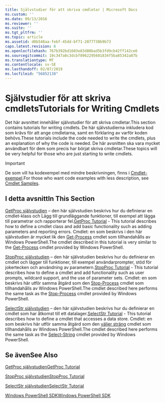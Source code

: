 ```yaml
---
title: Självstudier för att skriva cmdletar | Microsoft Docs
ms.custom: ''
ms.date: 09/13/2016
ms.reviewer: ''
ms.suite: ''
ms.tgt_pltfrm: ''
ms.topic: article
ms.assetid: d0b548aa-febf-45dd-bf71-2077730b9b73
caps.latest.revision: 6
ms.openlocfilehash: 767b392bd1603e83d80bad5b3fd9cb42ff142ce6
ms.sourcegitcommit: 10c347a8c3dcbf8962295601834f5ba85342a87b
ms.translationtype: MT
ms.contentlocale: sv-SE
ms.lasthandoff: 02/07/2019
ms.locfileid: "56852138"
---
```

# <a name="tutorials-for-writing-cmdlets"></a><span data-ttu-id="9f328-102">Självstudier för att skriva cmdlets</span><span class="sxs-lookup"><span data-stu-id="9f328-102">Tutorials for Writing Cmdlets</span></span>

<span data-ttu-id="9f328-103">Det här avsnittet innehåller självstudier för att skriva cmdletar.</span><span class="sxs-lookup"><span data-stu-id="9f328-103">This section contains tutorials for writing cmdlets.</span></span> <span data-ttu-id="9f328-104">De här självstudierna inkludera kod som krävs för att ange cmdletarna, samt en förklaring av varför koden behövs.</span><span class="sxs-lookup"><span data-stu-id="9f328-104">These tutorials include the code needed to write the cmdlets, plus an explanation of why the code is needed.</span></span> <span data-ttu-id="9f328-105">De här avsnitten ska vara mycket användbart för dem som precis har börjat skriva cmdletar.</span><span class="sxs-lookup"><span data-stu-id="9f328-105">These topics will be very helpful for those who are just starting to write cmdlets.</span></span>

> [!IMPORTANT]
> <span data-ttu-id="9f328-106">De som vill ha kodexempel med mindre beskrivningen, finns i [Cmdlet-exempel](./cmdlet-samples.md).</span><span class="sxs-lookup"><span data-stu-id="9f328-106">For those who want code examples with less description, see [Cmdlet Samples](./cmdlet-samples.md).</span></span>

## <a name="in-this-section"></a><span data-ttu-id="9f328-107">I detta avsnitt</span><span class="sxs-lookup"><span data-stu-id="9f328-107">In This Section</span></span>

<span data-ttu-id="9f328-108">[GetProc självstudien](./getproc-tutorial.md) – den här självstudien beskrivs hur du definierar en cmdlet-klass och Lägg till grundläggande funktioner, till exempel att lägga till parametrar och rapporterar fel.</span><span class="sxs-lookup"><span data-stu-id="9f328-108">[GetProc Tutorial](./getproc-tutorial.md) - This tutorial describes how to define a cmdlet class and add basic functionality such as adding parameters and reporting errors.</span></span> <span data-ttu-id="9f328-109">Cmdlet: en som beskrivs i den här självstudien är mycket lik den [Get-Process](/powershell/module/Microsoft.PowerShell.Management/Get-Process) cmdlet som tillhandahålls av Windows PowerShell.</span><span class="sxs-lookup"><span data-stu-id="9f328-109">The cmdlet described in this tutorial is very similar to the [Get-Process](/powershell/module/Microsoft.PowerShell.Management/Get-Process) cmdlet provided by Windows PowerShell.</span></span>

<span data-ttu-id="9f328-110">[StopProc självstudien](./stopproc-tutorial.md) – den här självstudien beskrivs hur du definierar en cmdlet och lägger till funktioner, till exempel användarprompter, stöd för jokertecken och användning av parametern.</span><span class="sxs-lookup"><span data-stu-id="9f328-110">[StopProc Tutorial](./stopproc-tutorial.md) - This tutorial describes how to define a cmdlet and add functionality such as user prompts, wildcard support, and the use of parameter sets.</span></span> <span data-ttu-id="9f328-111">Cmdlet: en som beskrivs här utför samma åtgärd som den [Stop-Process](/powershell/module/Microsoft.PowerShell.Management/Stop-Process) cmdlet som tillhandahålls av Windows PowerShell.</span><span class="sxs-lookup"><span data-stu-id="9f328-111">The cmdlet described here performs the same task as the [Stop-Process](/powershell/module/Microsoft.PowerShell.Management/Stop-Process) cmdlet provided by Windows PowerShell.</span></span>

<span data-ttu-id="9f328-112">[SelectStr självstudien](./selectstr-tutorial.md) – den här självstudien beskrivs hur du definierar en cmdlet som har åtkomst till ett datalager.</span><span class="sxs-lookup"><span data-stu-id="9f328-112">[SelectStr Tutorial](./selectstr-tutorial.md) - This tutorial describes how to define a cmdlet that accesses a data store.</span></span> <span data-ttu-id="9f328-113">Cmdlet: en som beskrivs här utför samma åtgärd som den [väljer sträng](/powershell/module/microsoft.powershell.utility/select-string) cmdlet som tillhandahålls av Windows PowerShell.</span><span class="sxs-lookup"><span data-stu-id="9f328-113">The cmdlet described here performs the same task as the [Select-String](/powershell/module/microsoft.powershell.utility/select-string) cmdlet provided by Windows PowerShell.</span></span>

## <a name="see-also"></a><span data-ttu-id="9f328-114">Se även</span><span class="sxs-lookup"><span data-stu-id="9f328-114">See Also</span></span>

[<span data-ttu-id="9f328-115">GetProc självstudien</span><span class="sxs-lookup"><span data-stu-id="9f328-115">GetProc Tutorial</span></span>](./getproc-tutorial.md)

[<span data-ttu-id="9f328-116">StopProc självstudien</span><span class="sxs-lookup"><span data-stu-id="9f328-116">StopProc Tutorial</span></span>](./stopproc-tutorial.md)

[<span data-ttu-id="9f328-117">SelectStr självstudien</span><span class="sxs-lookup"><span data-stu-id="9f328-117">SelectStr Tutorial</span></span>](./selectstr-tutorial.md)

[<span data-ttu-id="9f328-118">Windows PowerShell SDK</span><span class="sxs-lookup"><span data-stu-id="9f328-118">Windows PowerShell SDK</span></span>](../windows-powershell-reference.md)
